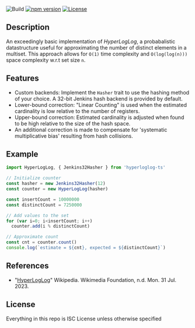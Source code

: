 ![Build](https://github.com/wsiegenthaler/hyperloglog-ts/actions/workflows/build.yml/badge.svg)
[![npm version](https://badge.fury.io/js/hyperloglog-ts.svg)](https://www.npmjs.com/package/hyperloglog-ts)
[![License](https://img.shields.io/badge/License-ISC-blue.svg)](https://opensource.org/licenses/ISC)

## Description

An exceedingly basic implementation of *HyperLogLog*, a probabalistic datastructure useful for approximating the number of distinct elements in a multiset. This approach allows for `O(1)` time complexity and `O(log(log(n)))` space complexity w.r.t set size `n`.

## Features

* Custom backends: Implement the `Hasher` trait to use the hashing method of your choice. A 32-bit Jenkins hash backend is provided by default.
* Lower-bound correction: "Linear Counting" is used when the estimated cardinality is low relative to the number of registers.
* Upper-bound correction: Estimated cardinality is adjusted when found to be high relative to the size of the hash space.
* An additional correction is made to compensate for 'systematic multiplicative bias' resulting from hash collisions.

## Example

```js
import HyperLogLog, { Jenkins32Hasher } from 'hyperloglog-ts'

// Initialize counter
const hasher = new Jenkins32Hasher(12)
const counter = new HyperLogLog(hasher)

const insertCount = 10000000
const distinctCount = 7250000

// Add values to the set
for (var i=0; i<insertCount; i++)
  counter.add(i % distinctCount)

// Approximate count
const cnt = counter.count()
console.log(`estimate = ${cnt}, expected = ${distinctCount}`)
```

## References

* "[HyperLogLog](http://en.wikipedia.org/wiki/HyperLogLog)" Wikipedia. Wikimedia Foundation, n.d. Mon. 31 Jul. 2023.

## License

Everything in this repo is ISC License unless otherwise specified

